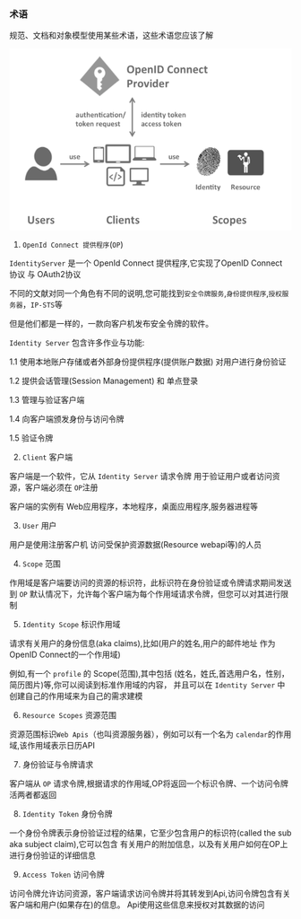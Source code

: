 ### 术语

规范、文档和对象模型使用某些术语，这些术语您应该了解

![集成术语图](images/terminology.png)

1. `OpenId Connect 提供程序`(`OP`)

`IdentityServer` 是一个 OpenId Connect 提供程序,它实现了OpenID Connect 协议 与 OAuth2协议

不同的文献对同一个角色有不同的说明,您可能找到`安全令牌服务`,`身份提供程序`,`授权服务器`，`IP-STS`等

但是他们都是一样的，一款向客户机发布安全令牌的软件。

`Identity Server` 包含许多作业与功能:

1.1 使用本地账户存储或者外部身份提供程序(提供账户数据) 对用户进行身份验证

1.2 提供会话管理(Session Management) 和 单点登录

1.3 管理与验证客户端

1.4 向客户端颁发身份与访问令牌

1.5 验证令牌

2. `Client` 客户端

客户端是一个软件，它从 `Identity Server` 请求令牌 用于验证用户或者访问资源，客户端必须在 `OP`注册

客户端的实例有 Web应用程序，本地程序，桌面应用程序,服务器进程等

3. `User` 用户

用户是使用注册客户机 访问受保护资源数据(Resource webapi等)的人员

4. `Scope` 范围

作用域是客户端要访问的资源的标识符，此标识符在身份验证或令牌请求期间发送到 `OP`
默认情况下，允许每个客户端为每个作用域请求令牌，但您可以对其进行限制

5. `Identity Scope` 标识作用域

请求有关用户的身份信息(aka claims),比如(用户的姓名,用户的邮件地址 作为OpenID Connect的一个作用域)

例如,有一个 `profile` 的 Scope(范围),其中包括 (姓名，姓氏,首选用户名，性别，简历图片)等,你可以阅读到标准作用域的内容，
并且可以在 `Identity Server` 中创建自己的作用域来为自己的需求建模

6. `Resource Scopes` 资源范围

资源范围标识`Web Apis`（也叫资源服务器），例如可以有一个名为 `calendar`的作用域,该作用域表示日历API

7. 身份验证与令牌请求

客户端从 `OP` 请求令牌,根据请求的作用域,OP将返回一个标识令牌、一个访问令牌活两者都返回

8. `Identity Token` 身份令牌

一个身份令牌表示身份验证过程的结果，它至少包含用户的标识符(called the sub aka subject claim),它可以包含
有关用户的附加信息，以及有关用户如何在OP上进行身份验证的详细信息

9. `Access Token` 访问令牌

访问令牌允许访问资源，客户端请求访问令牌并将其转发到Api,访问令牌包含有关客户端和用户(如果存在)的信息。
Api使用这些信息来授权对其数据的访问
